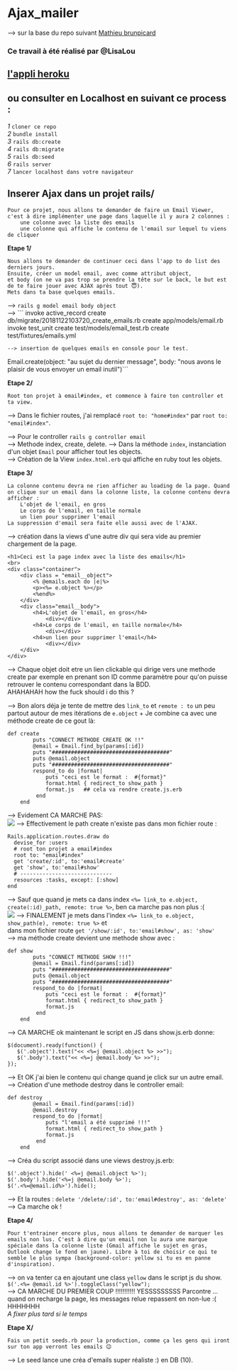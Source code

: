 # Ajax_mailer  
  
--> sur la base du repo suivant <a href="https://github.com/mathieubrunpicard/todolist-app">Mathieu brunpicard</a>  
###  Ce travail à été réalisé par @LisaLou

## <a href="https://ajax-project.herokuapp.com/">l'appli heroku</a> 
  
## ou consulter en Localhost en suivant ce process :  
*1* `cloner ce repo`  
*2* `bundle install`  
*3* `rails db:create`  
*4* `rails db:migrate`  
*5* `rails db:seed`  
*6* `rails server`  
*7* `lancer localhost dans votre navigateur`  
  
## Inserer Ajax dans un projet rails/  
```
Pour ce projet, nous allons te demander de faire un Email Viewer, 
c'est à dire implémenter une page dans laquelle il y aura 2 colonnes :
    une colonne avec la liste des emails
    une colonne qui affiche le contenu de l'email sur lequel tu viens de cliquer
```  
**Etape 1/**  
```
Nous allons te demander de continuer ceci dans l'app to do list des derniers jours. 
Ensuite, créer un model email, avec comme attribut object, 
et body (on ne va pas trop se prendre la tête sur le back, le but est de te faire jouer avec AJAX après tout 😇). 
Mets dans ta base quelques emails.
```  
--> ```rails g model email body object```  
--> ```
invoke  active_record
      create    db/migrate/20181122103720_create_emails.rb
      create    app/models/email.rb
      invoke    test_unit
      create      test/models/email_test.rb
      create      test/fixtures/emails.yml

```  
--> insertion de quelques emails en console pour le test.  
```
Email.create(object: "au sujet du dernier message", body: "nous avons le plaisir de vous envoyer un email inutil")```  
  
**Etape 2/**  
```
Root ton projet à email#index, et commence à faire ton controller et ta view.
```  

--> Dans le fichier routes, j'ai remplacé ```root to: "home#index"``` par ```root to: "email#index"```.  
  
--> Pour le controller
```rails g controller email```  
--> Methode index, create, delete.
--> Dans la méthode `index`, instanciation d'un objet `Email` pour afficher tout les objects.  
--> Création de la View `index.html.erb` qui affiche en ruby tout les objets.  
  
**Etape 3/**  
```
La colonne contenu devra ne rien afficher au loading de la page. Quand on clique sur un email dans la colonne liste, la colonne contenu devra afficher :
    L'objet de l'email, en gros
    Le corps de l'email, en taille normale
    un lien pour supprimer l'email
La suppression d'email sera faite elle aussi avec de l'AJAX.
```  
--> création dans la views d'une autre div qui sera vide au premier chargement de la page.  
```  
<h1>Ceci est la page index avec la liste des emails</h1>
<br>
<div class="container">
    <div class = "email__object">
        <% @emails.each do |e|%>
        <p><%= e.object %></p>
        <%end%>
    </div>
    <div class="email__body">
        <h4>L'objet de l'email, en gros</h4>
            <div></div>
        <h4>Le corps de l'email, en taille normale</h4>
            <div></div>
        <h4>un lien pour supprimer l'email</h4>
            <div></div>
    </div>
</div>
```  
--> Chaque objet doit etre un lien clickable qui dirige vers une methode create par exemple en prenant son ID comme paramètre pour qu'on puisse retrouver le contenu correspondant dans la BDD.   
AHAHAHAH how the fuck should i do this ?  

--> Bon alors déja je tente de mettre des ```link_to``` et ```remote : to``` un peu partout autour de mes itérations de ```e.object``` + Je combine ca avec une méthode create de ce gout là:  
```
def create 
        puts "CONNECT METHODE CREATE OK !!"
        @email = Email.find_by(params[:id])
        puts "#####################################"
        puts @email.object
        puts "#####################################"
        respond_to do |format|
            puts "ceci est le format :  #{format}"
            format.html { redirect_to show_path }
            format.js   ## cela va rendre create.js.erb
         end
    end
```   
--> Evidement CA MARCHE PAS:  
<img src="/screen_shot/error1.png"/>
--> Effectivement le path create n'existe pas dans mon fichier route :  
```
Rails.application.routes.draw do
  devise_for :users
  # root ton projet a email#index
  root to: "email#index"
  get 'create/:id', to:'email#create'
  get 'show', to:'email#show'
  # -----------------------------
  resources :tasks, except: [:show]
end
```  
--> Sauf que quand je mets ca dans index ```<%= link_to e.object, create(:id)_path, remote: true %>```, ben ca marche pas non plus :(  
<img src="/screen_shot/error2.png">
--> FINALEMENT je mets dans l'index ```<%= link_to e.object, show_path(e), remote: true %>``` et   
dans mon fichier route ```get '/show/:id', to:'email#show', as: 'show'```  
--> ma méthode create devient une methode show avec :  
```
def show 
        puts "CONNECT METHODE SHOW !!!"
        @email = Email.find(params[:id])
        puts "#####################################"
        puts @email.object
        puts "#####################################"
        respond_to do |format|
            puts "ceci est le format :  #{format}"
            format.html { redirect_to show_path }
            format.js   
         end
    end
```  
--> CA MARCHE ok maintenant le script en JS dans show.js.erb donne:  
```
$(document).ready(function() {
   $('.object').text("<< <%=j @email.object %> >>");
   $('.body').text("<< <%=j @email.body %> >>");
});
```  
--> Et OK j'ai bien le contenu qui change quand je click sur un autre email.  
--> Création d'une methode destroy dans le controller email:  
```
def destroy 
        @email = Email.find(params[:id])
        @email.destroy
        respond_to do |format|
            puts "l'email a été supprimé !!!"
            format.html { redirect_to show_path }
            format.js   
         end
    end
```  
--> Créa du script associé dans une views destroy.js.erb:  
```
$('.object').hide(' <%=j @email.object %>');
$('.body').hide('<%=j @email.body %>');
$('.<%=@email.id%>').hide();
```  
--> Et la routes : ```delete '/delete/:id', to:'email#destroy', as: 'delete'```  
--> Ca marche ok !  
  
**Etape 4/**  
```
Pour t'entrainer encore plus, nous allons te demander de marquer les emails non lus. C'est à dire qu'un email non lu aura une marque spéciale dans la colonne liste (Gmail affiche le sujet en gras, Outlook change le fond en jaune). Libre à toi de choisir ce qui te semble le plus sympa (background-color: yellow si tu es en panne d'inspiration).
```  
--> on va tenter ca en ajoutant une class `yellow` dans le script js du show.  
```$('.<%= @email.id %>').toggleClass("yellow");```  
--> CA MARCHE DU PREMIER COUP !!!!!!!!!!! YESSSSSSSSS 
Parcontre ... quand on recharge la page, les messages relue repassent en non-lue :(  HHHHHHH  
*A fixer plus tard si le temps*

  
**Etape X/**  
```
Fais un petit seeds.rb pour la production, comme ça les gens qui iront sur ton app verront les emails 😉
```  
--> Le seed lance une créa d'emails super réaliste :) en DB (10).  



